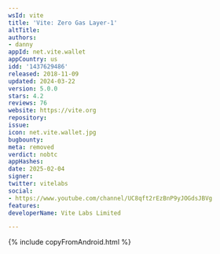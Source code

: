 ```yaml
---
wsId: vite
title: 'Vite: Zero Gas Layer-1'
altTitle: 
authors:
- danny
appId: net.vite.wallet
appCountry: us
idd: '1437629486'
released: 2018-11-09
updated: 2024-03-22
version: 5.0.0
stars: 4.2
reviews: 76
website: https://vite.org
repository: 
issue: 
icon: net.vite.wallet.jpg
bugbounty: 
meta: removed
verdict: nobtc
appHashes: 
date: 2025-02-04
signer: 
twitter: vitelabs
social:
- https://www.youtube.com/channel/UC8qft2rEzBnP9yJOGdsJBVg
features: 
developerName: Vite Labs Limited

---
```


{% include copyFromAndroid.html %}
